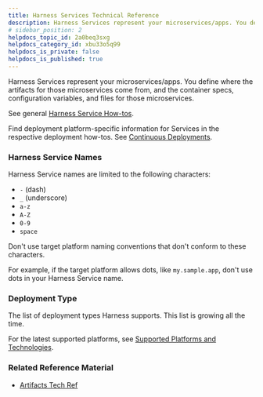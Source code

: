 ```yaml
---
title: Harness Services Technical Reference
description: Harness Services represent your microservices/apps. You define where the artifacts for those microservices come from, and the container specs, configuration variables, and files for those microservic…
# sidebar_position: 2
helpdocs_topic_id: 2a0beq3sxg
helpdocs_category_id: xbu33o5q99
helpdocs_is_private: false
helpdocs_is_published: true
---
```


Harness Services represent your microservices/apps. You define where the artifacts for those microservices come from, and the container specs, configuration variables, and files for those microservices.

See general [Harness Service How-tos](/category/u4eimxamd3-setup-services). 

Find deployment platform-specific information for Services in the respective deployment how-tos. See [Continuous Deployments](/category/1qtels4t8p-cd-category).

### Harness Service Names

Harness Service names are limited to the following characters:

* `-` (dash)
* `_` (underscore)
* `a-z`
* `A-Z`
* `0-9`
* `space`

Don't use target platform naming conventions that don't conform to these characters.

For example, if the target platform allows dots, like `my.sample.app`, don't use dots in your Harness Service name.

### Deployment Type

The list of deployment types Harness supports. This list is growing all the time.

For the latest supported platforms, see [Supported Platforms and Technologies](/article/220d0ojx5y-supported-platforms).

### Related Reference Material

* [Artifacts Tech Ref](/category/r5npnj7dwx-artifacts-ref)


